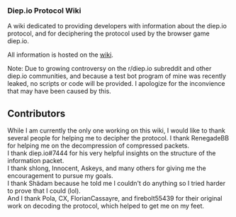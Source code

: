 ### Diep.io Protocol Wiki
A wiki dedicated to providing developers with information about the diep.io protocol, and for deciphering the protocol used by the browser game diep.io.

All information is hosted on the [wiki](https://github.com/HueHanaejistla/diep.io-protocol-wiki/wiki).

Note: Due to growing controversy on the r/diep.io subreddit and other diep.io communities, and because a test bot program of mine was recently leaked, no scripts or code will be provided. I apologize for the inconvience that may have been caused by this.

## Contributors
While I am currently the only one working on this wiki, I would like to thank several people for helping me to decipher the protocol.
I thank RenegadeBB for helping me on the decompression of compressed packets. <br/>
I thank diep.io#7444 for his very helpful insights on the structure of the information packet. <br/>
I thank shlong, Innocent, Askeys, and many others for giving me the encouragement to pursue my goals. <br/>
I thank Shädam because he told me I couldn't do anything so I tried harder to prove that I could (lol). <br/>
And I thank Pola, CX, FlorianCassayre, and firebolt55439 for their original work on decoding the protocol, which helped to get me on my feet.
